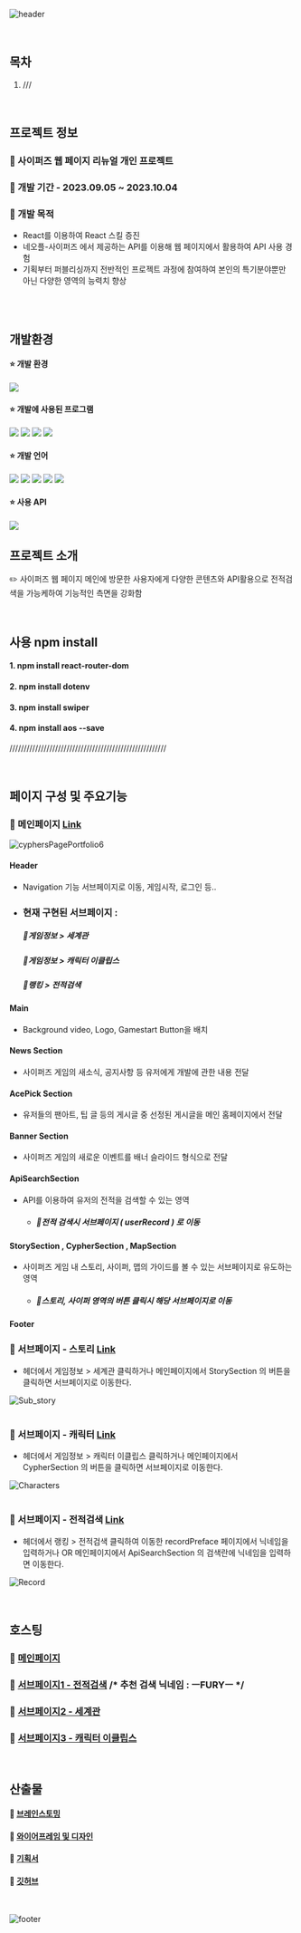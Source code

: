 ![header](https://capsule-render.vercel.app/api?type=wave&color=0:F208FE,50:8F5FF1,100:1BC4E2&height=300&section=header&text=✨사이퍼즈&nbsp;웹&nbsp;페이지&nbsp;리뉴얼✨&fontColor=ffffff&fontSize=55)

<br>

## 목차
1. ///

<br>

## 프로젝트 정보
### :pushpin: 사이퍼즈 웹 페이지 리뉴얼 개인 프로젝트

### :pushpin: 개발 기간 - 2023.09.05 ~ 2023.10.04

### :pushpin: 개발 목적
- React를 이용하여 React 스킬 증진
- 네오플-사이퍼즈 에서 제공하는 API를 이용해 웹 페이지에서 활용하여 API 사용 경험
- 기획부터 퍼블리싱까지 전반적인 프로젝트 과정에 참여하여 본인의 특기분야뿐만 아닌 다양한 영역의 능력치 향상

<br>

<br>

## 개발환경

####   :star: 개발 환경
<img src="https://img.shields.io/badge/Windows10-0078D6?style=flat-square&logo=windows10&logoColor=white"/>

####   :star: 개발에 사용된 프로그램
<img src="https://img.shields.io/badge/VS_code-007ACC?style=flat-square&logo=visualstudiocode&logoColor=white"/> <img src="https://img.shields.io/badge/Figma-F24E1E?style=flat-square&logo=figma&logoColor=white"/> <img src="https://img.shields.io/badge/Adobe_Illustrator-FF9A00?style=flat-square&logo=adobeillustrator&logoColor=white"/> <img src="https://img.shields.io/badge/Adobe_photoshop-31A8FF?style=flat-square&logo=adobephotoshop&logoColor=white"/>

####   :star: 개발 언어
<img src="https://img.shields.io/badge/html5-E34F26?style=flat-square&logo=html5&logoColor=white"/> <img src="https://img.shields.io/badge/css3-1572B6?style=flat-square&logo=css3&logoColor=white"/> <img src="https://img.shields.io/badge/javascript-F7DF1E?style=flat-square&logo=javascript&logoColor=white"/> <img src="https://img.shields.io/badge/jquery-0769AD?style=flat-square&logo=jquery&logoColor=white"/> <img src="https://img.shields.io/badge/swiper-6332F6?style=flat-square&logo=swiper&logoColor=white"/> 
<br>

####   :star: 사용 API
<img src="https://developers.neople.co.kr/img/logo.png" />


<br>

## 프로젝트 소개 
:pencil2: 사이퍼즈 웹 페이지 메인에 방문한 사용자에게 다양한 콘텐츠와 API활용으로 전적검색을 가능케하여 기능적인 측면을 강화함

<br>

## 사용 npm install
 #### 1. npm install react-router-dom
 #### 2. npm install dotenv
 #### 3. npm install swiper
 #### 4. npm install aos --save

///////////////////////////////////////////////////////

<br>

## 페이지 구성 및 주요기능

### :small_blue_diamond: 메인페이지 [Link](https://cyphers.netlify.app/#/)
![cyphersPagePortfolio6](https://github.com/NLNL4358/cyphers/assets/100134222/1477b804-ada7-477b-a316-a72a297e27cf)

#### Header
- Navigation 기능 서브페이지로 이동, 게임시작, 로그인 등..
- ### 현재 구현된 서브페이지 :
     ##### :small_blue_diamond:게임정보 > 세계관
     ##### :small_blue_diamond:게임정보 > 캐릭터 이클립스
     ##### :small_blue_diamond:랭킹 > 전적검색
  
#### Main
- Background video, Logo, Gamestart Button을 배치
  
#### News Section
- 사이퍼즈 게임의 새소식, 공지사항 등 유저에게 개발에 관한 내용 전달
  
#### AcePick Section 
- 유저들의 팬아트, 팁 글 등의 게시글 중 선정된 게시글을 메인 홈페이지에서 전달
  
#### Banner Section
- 사이퍼즈 게임의 새로운 이벤트를 배너 슬라이드 형식으로 전달
  
#### ApiSearchSection 
- API를 이용하여 유저의 전적을 검색할 수 있는 영역
  - ##### :small_blue_diamond:전적 검색시 서브페이지 ( userRecord ) 로 이동
    
#### StorySection , CypherSection , MapSection 
- 사이퍼즈 게임 내 스토리, 사이퍼, 맵의 가이드를 볼 수 있는 서브페이지로 유도하는 영역
  - ##### :small_blue_diamond:스토리, 사이퍼 영역의 버튼 클릭시 해당 서브페이지로 이동
  
#### Footer



### :small_blue_diamond: 서브페이지 - 스토리 [Link](https://cyphers.netlify.app/#/StoryPage)

- 헤더에서 게임정보 > 세계관 클릭하거나 메인페이지에서 StorySection 의 버튼을 클릭하면 서브페이지로 이동한다.
  
![Sub_story](https://github.com/NLNL4358/cyphers/assets/100134222/399a1de3-7687-4bdd-8adf-41aff6e28375)

#

### :small_blue_diamond: 서브페이지 - 캐릭터 [Link](https://cyphers.netlify.app/#/CypherPage)

- 헤더에서 게임정보 > 캐릭터 이클립스 클릭하거나 메인페이지에서 CypherSection 의 버튼을 클릭하면 서브페이지로 이동한다.
  
![Characters](https://github.com/NLNL4358/cyphers/assets/100134222/8c1eca94-da07-48fc-a146-92af6a748832)

#

### :small_blue_diamond: 서브페이지 - 전적검색 [Link](https://cyphers.netlify.app/#/UserRecordPreface)

- 헤더에서 랭킹 > 전적검색 클릭하여 이동한 recordPreface 페이지에서 닉네임을 입력하거나 OR 메인페이지에서 ApiSearchSection 의 검색란에 닉네임을 입력하면 이동한다.

![Record](https://github.com/NLNL4358/cyphers/assets/100134222/e25cbc84-9bfd-45ff-b92d-ea292590653c)



<br>

## 호스팅

### :star2: [메인페이지](https://cyphers.netlify.app/)
### :star2: [서브페이지1 - 전적검색](https://cyphers.netlify.app/#/UserRecordPreface)   /* 추천 검색 닉네임 : ㅡFURYㅡ */
### :star2: [서브페이지2 - 세계관](https://cyphers.netlify.app/#/StoryPage)
### :star2: [서브페이지3 - 캐릭터 이클립스](https://cyphers.netlify.app/#/CypherPage)

<br>

## 산출물

#### :link: [브레인스토밍](https://www.figma.com/file/Sn3xtNjgFEBLlpeB8TJUoN/%EB%A6%AC%EC%95%A1%ED%8A%B8-%EA%B0%9C%EC%9D%B8%ED%94%84%EB%A1%9C%EC%A0%9D%ED%8A%B8?type=whiteboard&node-id=0%3A1&t=gVrklMYp4dW1qEQB-1)
#### :link: [와이어프레임 및 디자인](https://www.figma.com/file/X2lSnKgFwbsoKuWxMxhs6l/%EB%A6%AC%EC%95%A1%ED%8A%B8-%EA%B0%9C%EC%9D%B8%ED%94%84%EB%A1%9C%EC%A0%9D%ED%8A%B8-Cyphers?type=design&node-id=0%3A1&mode=design&t=Rs7rdKxnK3u4y9tR-1)
#### :link: [기획서](https://docs.google.com/presentation/d/1NIuKMv-zXthLogBuQ2JNbT5uoJYyAxmbpQzbmfssrIA/edit?usp=sharing)
#### :link: [깃허브](https://github.com/NLNL4358/cyphers)

<br>

![footer](https://capsule-render.vercel.app/api?type=wave&color=0:F208FE,50:8F5FF1,100:1BC4E2&height=200&section=footer&fontSize=70)
